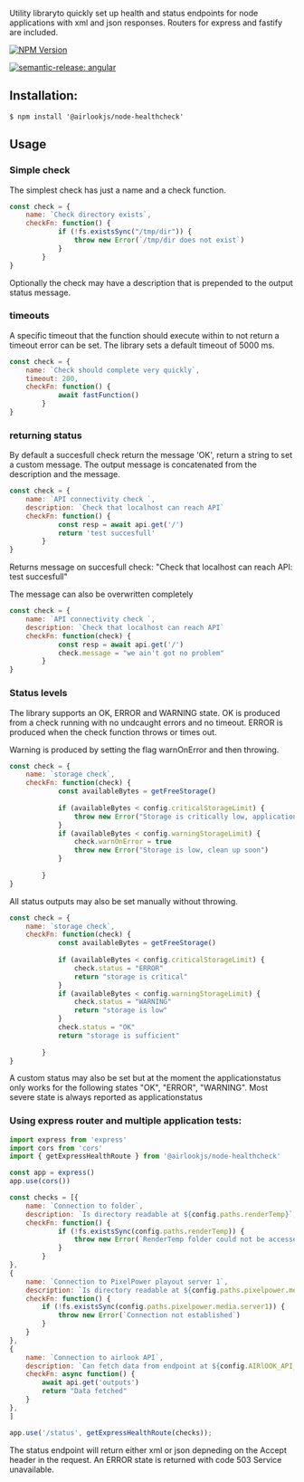 Utility libraryto quickly set up health and status endpoints for node applications with xml and json responses. Routers for express and fastify are included. 

[![NPM Version](https://img.shields.io/npm/v/@airlookjs/node-healthcheck.svg?style=flat-square&colorB=51C838)](https://www.npmjs.com/package/@airlookjs/node-healthcheck)

[![semantic-release: angular](https://img.shields.io/badge/semantic--release-angular-e10079?logo=semantic-release)](https://github.com/semantic-release/semantic-release)

## Installation:
    $ npm install '@airlookjs/node-healthcheck'

## Usage

### Simple check
The simplest check has just a name and a check function.
```javascript
const check = {
    name: `Check directory exists`,
    checkFn: function() {
            if (!fs.existsSync("/tmp/dir")) {
                throw new Error(`/tmp/dir does not exist`)
            }
        }
}
```
Optionally the check may have a description that is prepended to the output status message. 


### timeouts
A specific timeout that the function should execute within to not return a timeout error can be set. The library sets a default timeout of 5000 ms. 

```javascript
const check = {
    name: `Check should complete very quickly`,
    timeout: 200,
    checkFn: function() {
            await fastFunction()
        }
}
```


### returning status
By default a succesfull check return the message 'OK', return a string to set a custom message. The output message is concatenated from the description and the message.  

```javascript
const check = {
    name: `API connectivity check `,
    description: `Check that localhost can reach API`
    checkFn: function() {
            const resp = await api.get('/')
            return 'test succesfull'
        }
}
```

Returns message on succesfull check: "Check that localhost can reach API: test succesfull"

The message can also be overwritten completely

```javascript
const check = {
    name: `API connectivity check `,
    description: `Check that localhost can reach API`
    checkFn: function(check) {
            const resp = await api.get('/')
            check.message = "we ain't got no problem"
        }
}
```

### Status levels
The library supports an OK, ERROR and WARNING state. 
OK is produced from a check running with no undcaught errors and no timeout. 
ERROR is produced when the check function throws or times out. 

Warning is produced by setting the flag warnOnError and then throwing. 

```javascript
const check = {
    name: `storage check`,
    checkFn: function(check) {
            const availableBytes = getFreeStorage()
            
            if (availableBytes < config.criticalStorageLimit) {
                throw new Error("Storage is critically low, application will malfunction")
            }
            if (availableBytes < config.warningStorageLimit) {
                check.warnOnError = true
                throw new Error("Storage is low, clean up soon")
            }
            
        }
}
```

All status outputs may also be set manually without throwing. 

```javascript
const check = {
    name: `storage check`,
    checkFn: function(check) {
            const availableBytes = getFreeStorage()
            
            if (availableBytes < config.criticalStorageLimit) {
                check.status = "ERROR"
                return "storage is critical"
            }
            if (availableBytes < config.warningStorageLimit) {
                check.status = "WARNING"
                return "storage is low"
            }
            check.status = "OK"
            return "storage is sufficient"
            
        }
}
```

A custom status may also be set but at the moment the applicationstatus only works for the following states "OK", "ERROR", "WARNING". Most severe state is always reported as applicationstatus   

### Using express router and multiple application tests:

```javascript
import express from 'express'
import cors from 'cors'
import { getExpressHealthRoute } from '@airlookjs/node-healthcheck'

const app = express()
app.use(cors())

const checks = [{
    name: `Connection to folder`,
    description: `Is directory readable at ${config.paths.renderTemp}`,
    checkFn: function() {
            if (!fs.existsSync(config.paths.renderTemp)) {
                throw new Error(`RenderTemp folder could not be accessed.`)
            }
        }
},
{
    name: `Connection to PixelPower playout server 1`,
    description: `Is directory readable at ${config.paths.pixelpower.media.server1}`,
    checkFn: function() {
        if (!fs.existsSync(config.paths.pixelpower.media.server1)) {
            throw new Error(`Connection not established`)
        }        
    }
},
{
    name: `Connection to airlook API`, 
    description: `Can fetch data from endpoint at ${config.AIRlOOK_API_ENDPOINT}outputs`,
    checkFn: async function() { 
        await api.get('outputs')
        return "Data fetched"
    }
},
]

app.use('/status', getExpressHealthRoute(checks));

```

The status endpoint will return either xml or json depneding on the Accept header in the request. An ERROR state is returned with code 503 Service unavailable. 